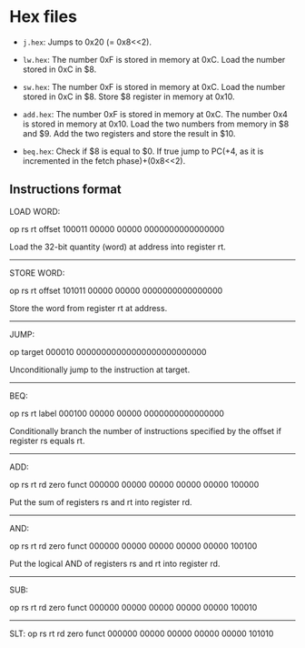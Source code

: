 # Hex files

- `j.hex`: Jumps to 0x20 (= 0x8<<2).

- `lw.hex`: The number 0xF is stored in memory at 0xC. Load the number stored in 0xC in \$8.

- `sw.hex`: The number 0xF is stored in memory at 0xC. Load the number stored in 0xC in \$8. Store \$8 register in memory at 0x10.

- `add.hex`: The number 0xF is stored in memory at 0xC. The number 0x4 is stored in memory at 0x10. Load the two numbers from memory in \$8 and \$9. Add the two registers and store the result in \$10.

- `beq.hex`: Check if \$8 is equal to \$0. If true jump to PC(+4, as it is incremented in the fetch phase)+(0x8<<2).

## Instructions format

LOAD WORD:

op     rs    rt    offset
100011 00000 00000 0000000000000000

Load the 32-bit quantity (word) at address into register rt.

---

STORE WORD:

op     rs    rt    offset
101011 00000 00000 0000000000000000

Store the word from register rt at address.

---

JUMP:

op     target
000010 00000000000000000000000000

Unconditionally jump to the instruction at target.

---

BEQ:

op     rs    rt    label
000100 00000 00000 0000000000000000

Conditionally branch the number of instructions specified by the offset if
register rs equals rt.

---

ADD:

op     rs    rt    rd    zero  funct
000000 00000 00000 00000 00000 100000

Put the sum of registers rs and rt into register rd.

---

AND:

op     rs    rt    rd    zero  funct
000000 00000 00000 00000 00000 100100

Put the logical AND of registers rs and rt into register rd.

---

SUB:

op     rs    rt    rd    zero  funct
000000 00000 00000 00000 00000 100010

---

SLT:
op     rs    rt    rd    zero  funct
000000 00000 00000 00000 00000 101010
